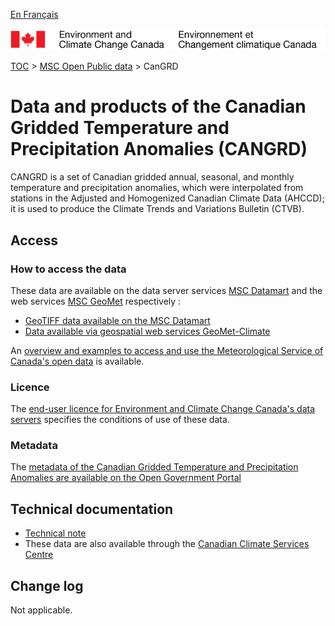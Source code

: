 [En Français](readme_cangrd_fr.md)

![ECCC logo](../../img_eccc-logo.png)

[TOC](../../readme_en.md) > [MSC Open Public data](../readme_en.md) > CanGRD

# Data and products of the Canadian Gridded Temperature and Precipitation Anomalies (CANGRD)  

CANGRD is a set of Canadian gridded annual, seasonal, and monthly temperature and precipitation anomalies, which were interpolated from stations in the Adjusted and Homogenized Canadian Climate Data (AHCCD); it is used to produce the Climate Trends and Variations Bulletin (CTVB).

## Access

### How to access the data

These data are available on the data server services [MSC Datamart](../../msc-datamart/readme_en.md) and the web services [MSC GeoMet](../../msc-geomet/readme_en.md) respectively :

* [GeoTIFF data available on the MSC Datamart](readme_cangrd-datamart_en.md) 
* [Data available via geospatial web services GeoMet-Climate](../../msc-geomet/readme_en.md)

An [overview and examples to access and use the Meteorological Service of Canada's open data](../../usage/readme_en.md) is available.

### Licence

The [end-user licence for Environment and Climate Change Canada's data servers](../../licence/readme_en.md) specifies the conditions of use of these data.

### Metadata

The [metadata of the Canadian Gridded Temperature and Precipitation Anomalies are available on the Open Government Portal](https://open.canada.ca/data/en/dataset/3d4b68a5-13bc-48bb-ad10-801128aa6604)

## Technical documentation

* [Technical note](https://collaboration.cmc.ec.gc.ca/cmc/cmos/public_doc/msc-data/climate_cangrd/CANGRD_Technical_Documentation_en.pdf)
* These data are also available through the [Canadian Climate Services Centre](https://www.canada.ca/en/environment-climate-change/services/climate-change/canadian-centre-climate-services/about.html)

## Change log

Not applicable.
